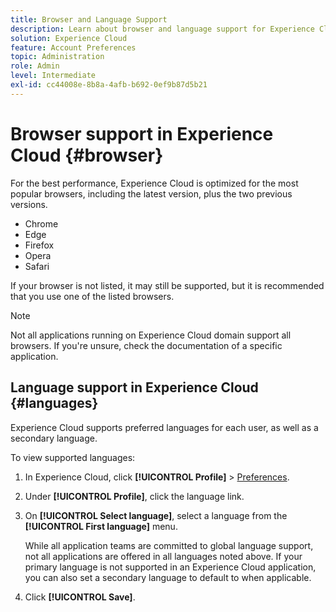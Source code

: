 ```yaml
---
title: Browser and Language Support
description: Learn about browser and language support for Experience Cloud applications. Select a primary and secondary language in your account profile.
solution: Experience Cloud
feature: Account Preferences
topic: Administration
role: Admin
level: Intermediate
exl-id: cc44008e-8b8a-4afb-b692-0ef9b87d5b21
---
```

# Browser support in Experience Cloud {#browser}

For the best performance, Experience Cloud is optimized for the most popular browsers, including the latest version, plus the two previous versions.

* Chrome
* Edge
* Firefox
* Opera
* Safari

If your browser is not listed, it may still be supported, but it is recommended that you use one of the listed browsers. 

>[!NOTE]
>
>Not all applications running on Experience Cloud domain support all browsers. If you're unsure, check the documentation of a specific application.

## Language support in Experience Cloud {#languages}

Experience Cloud supports preferred languages for each user, as well as a secondary language. 

To view supported languages:

1. In Experience Cloud, click **[!UICONTROL Profile]** > [Preferences](https://experience.adobe.com/preferences).

1. Under **[!UICONTROL Profile]**, click the language link.

1. On **[!UICONTROL Select language]**, select a language from the **[!UICONTROL First language]** menu.

    While all application teams are committed to global language support, not all applications are offered in all languages noted above. If your primary language is not supported in an Experience Cloud application, you can also set a secondary language to default to when applicable.

1. Click **[!UICONTROL Save]**.
